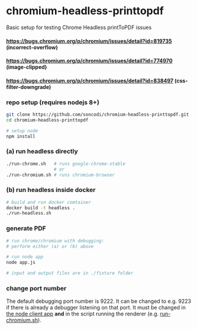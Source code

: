 # chromium-headless-printtopdf
Basic setup for testing Chrome Headless printToPDF issues

#### https://bugs.chromium.org/p/chromium/issues/detail?id=819735 (incorrect-overflow)
#### https://bugs.chromium.org/p/chromium/issues/detail?id=774970 (image-clipped)
#### https://bugs.chromium.org/p/chromium/issues/detail?id=838497 (css-filter-downgrade)

### repo setup (requires nodejs 8+)
```sh
git clone https://github.com/soncodi/chromium-headless-printtopdf.git
cd chromium-headless-printtopdf

# setup node
npm install
```

### (a) run headless directly
```sh
./run-chrome.sh   # runs google-chrome-stable
                  # or
./run-chromium.sh # runs chromium-browser
```

### (b) run headless inside docker
```sh
# build and run docker comtainer
docker build -t headless .
./run-headless.sh
```

### generate PDF
```sh
# run chrome/chromium with debugging:
# perform either (a) or (b) above

# run node app
node app.js

# input and output files are in ./fixture folder
```

### change port number
The default debugging port number is 9222. It can be changed to e.g. 9223 if there is already a debugger listening on that port. It must be changed in [the node client app](app.js) **and** in the script running the renderer (e.g. [run-chromium.sh](run-chromium.sh)).
